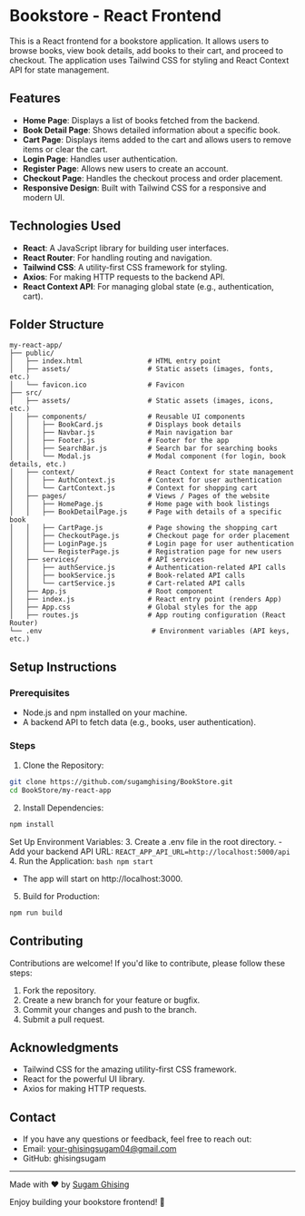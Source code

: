 # Bookstore - React Frontend
This is a React frontend for a bookstore application. It allows users to browse books, view book details, add books to their cart, and proceed to checkout. The application uses Tailwind CSS for styling and React Context API for state management.

## Features
- **Home Page**: Displays a list of books fetched from the backend.
- **Book Detail Page**: Shows detailed information about a specific book.
- **Cart Page**: Displays items added to the cart and allows users to remove items or clear the cart.
- **Login Page**: Handles user authentication.
- **Register Page**: Allows new users to create an account.
- **Checkout Page**: Handles the checkout process and order placement.
- **Responsive Design**: Built with Tailwind CSS for a responsive and modern UI.

## Technologies Used
- **React**: A JavaScript library for building user interfaces.
- **React Router**: For handling routing and navigation.
- **Tailwind CSS**: A utility-first CSS framework for styling.
- **Axios**: For making HTTP requests to the backend API.
- **React Context API**: For managing global state (e.g., authentication, cart).

## Folder Structure
```
my-react-app/
├── public/
│   ├── index.html                # HTML entry point
│   ├── assets/                   # Static assets (images, fonts, etc.)
│   └── favicon.ico               # Favicon
├── src/
│   ├── assets/                   # Static assets (images, icons, etc.)
│   ├── components/               # Reusable UI components
│   │   ├── BookCard.js           # Displays book details
│   │   ├── Navbar.js             # Main navigation bar
│   │   ├── Footer.js             # Footer for the app
│   │   ├── SearchBar.js          # Search bar for searching books
│   │   └── Modal.js              # Modal component (for login, book details, etc.)
│   ├── context/                  # React Context for state management
│   │   ├── AuthContext.js        # Context for user authentication
│   │   └── CartContext.js        # Context for shopping cart
│   ├── pages/                    # Views / Pages of the website
│   │   ├── HomePage.js           # Home page with book listings
│   │   ├── BookDetailPage.js     # Page with details of a specific book
│   │   ├── CartPage.js           # Page showing the shopping cart
│   │   ├── CheckoutPage.js       # Checkout page for order placement
│   │   ├── LoginPage.js          # Login page for user authentication
│   │   └── RegisterPage.js       # Registration page for new users
│   ├── services/                 # API services
│   │   ├── authService.js        # Authentication-related API calls
│   │   ├── bookService.js        # Book-related API calls
│   │   └── cartService.js        # Cart-related API calls
│   ├── App.js                    # Root component
│   ├── index.js                  # React entry point (renders App)
│   ├── App.css                   # Global styles for the app
│   ├── routes.js                 # App routing configuration (React Router)
└── .env                           # Environment variables (API keys, etc.)
```

## Setup Instructions
### Prerequisites
- Node.js and npm installed on your machine.
- A backend API to fetch data (e.g., books, user authentication).

### Steps
1. Clone the Repository:
```bash
git clone https://github.com/sugamghising/BookStore.git
cd BookStore/my-react-app
```
2. Install Dependencies:
```bash
npm install
```
Set Up Environment Variables:
3. Create a .env file in the root directory.
    - Add your backend API URL:
    ```
    REACT_APP_API_URL=http://localhost:5000/api
    ```
4. Run the Application:
    ```bash
    npm start
    ```
   - The app will start on http://localhost:3000.
5. Build for Production:
```bash
npm run build
```

## Contributing
Contributions are welcome! If you'd like to contribute, please follow these steps:

1. Fork the repository.
2. Create a new branch for your feature or bugfix.
3. Commit your changes and push to the branch.
4. Submit a pull request.


## Acknowledgments
- Tailwind CSS for the amazing utility-first CSS framework.
- React for the powerful UI library.
- Axios for making HTTP requests.

## Contact
- If you have any questions or feedback, feel free to reach out:
- Email: your-ghisingsugam04@gmail.com
- GitHub: ghisingsugam

---
Made with ❤️ by [Sugam Ghising](https://github.com/ghisingsugam)

Enjoy building your bookstore frontend! 🚀
